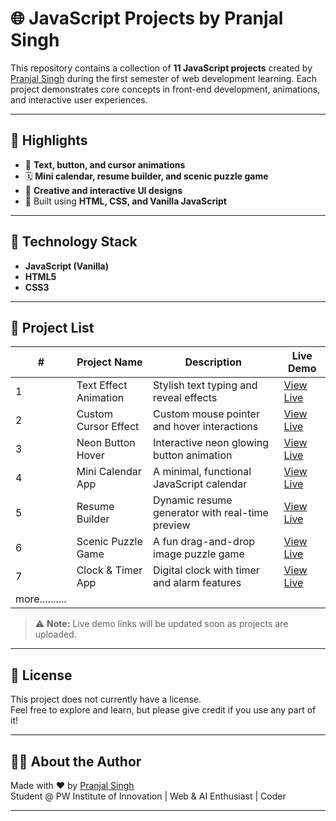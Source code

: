 # 🌐 JavaScript Projects by Pranjal Singh

This repository contains a collection of **11 JavaScript projects** created by [Pranjal Singh](https://github.com/pranjalsingh001) during the first semester of web development learning. Each project demonstrates core concepts in front-end development, animations, and interactive user experiences.

---

## 📌 Highlights

- 🎨 **Text, button, and cursor animations**
- 🗓️ **Mini calendar, resume builder, and scenic puzzle game**
- 🧠 **Creative and interactive UI designs**
- 🚀 Built using **HTML, CSS, and Vanilla JavaScript**

---

## 🔧 Technology Stack

- **JavaScript (Vanilla)**
- **HTML5**
- **CSS3**

---

## 🧩 Project List

| #  | Project Name             | Description                                               | Live Demo        |
|----|--------------------------|-----------------------------------------------------------|------------------|
| 1  | Text Effect Animation    | Stylish text typing and reveal effects                    | [View Live](#)   |
| 2  | Custom Cursor Effect     | Custom mouse pointer and hover interactions               | [View Live](#)   |
| 3  | Neon Button Hover        | Interactive neon glowing button animation                 | [View Live](#)   |
| 4  | Mini Calendar App        | A minimal, functional JavaScript calendar                 | [View Live](#)   |
| 5  | Resume Builder           | Dynamic resume generator with real-time preview           | [View Live](#)   |
| 6  | Scenic Puzzle Game       | A fun drag-and-drop image puzzle game                     | [View Live](#)   |
| 7  | Clock & Timer App        | Digital clock with timer and alarm features               | [View Live](#)   |
| more..........

> ⚠️ **Note:** Live demo links will be updated soon as projects are uploaded.

---

## 📄 License

This project does not currently have a license.  
Feel free to explore and learn, but please give credit if you use any part of it!

---

## 👨‍💻 About the Author

Made with ❤️ by [Pranjal Singh](https://github.com/pranjalsingh001)  
Student @ PW Institute of Innovation | Web & AI Enthusiast | Coder

---


